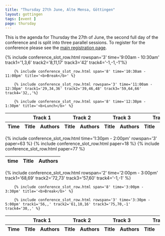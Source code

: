 ```yaml
---
title: "Thursday 27th June, Alte Mensa, Göttingen"
layout: gottingen
tags: [event ]
page: thursday
---
```


This is the agenda for Thursday the 27th of June, the second full day of the conference and is split into three parallel sessions. To register for the conference please see the [main registration page][washington-registration].

<table class="api-table">
  <thead>
    <tr>
      <th></th>
      <th colspan="2">Track 1</th>
      <th colspan="2">Track 2</th>
      <th colspan="2">Track 3</th>
      <th colspan="2">Track 4</th>
     </tr>
    <tr>
      <th>Time</th>
      <th>Title</th>
      <th>Authors</th>
      <th>Title</th>
      <th>Authors</th>
      <th>Title</th>
      <th>Authors</th>
      <th>Title</th>
      <th>Authors</th>
    </tr>
  </thead>
  <tbody>
        {% include conference_slot_row.html rowspan='3' time='9:00am - 10:30am' track1='1,3,6' track2='8,11,17' track3='42' track4='-1,-1,-1'%}

        {% include conference_slot_row.html span='8' time='10:30am - 11:00pm' title='<b>Break</b>' %}

        {% include conference_slot_row.html rowspan='3' time='11:00am - 12:30pm' track1='29,34,36' track2='39,46,48' track3='59,64,66' track4='32,,'%}

        {% include conference_slot_row.html span='8' time='12:30pm - 1:30pm' title='<b>Lunch</b>' %}
  </tbody>
</table>
<table class="api-table">
  <thead>
    <tr>
      <th>time</th>
      <th>Title</th>
      <th>Authors</th>
    </tr>
  </thead>
  <tbody>
        {% include conference_slot_row.html time='1:30pm - 2:00pm' rowspan='3' paper=63 %}
        {% include conference_slot_row.html paper=18 %}
        {% include conference_slot_row.html paper=77 %} <!-- need to stretch somehow -->
  </tbody>
</table>


<table class="api-table">
  <thead>
    <tr>
      <th></th>
      <th colspan="2">Track 1</th>
      <th colspan="2">Track 2</th>
      <th colspan="2">Track 3</th>
      <th colspan="2">Track 4</th>
     </tr>
    <tr>
      <th>Time</th>
      <th>Title</th>
      <th>Authors</th>
      <th>Title</th>
      <th>Authors</th>
      <th>Title</th>
      <th>Authors</th>
      <th>Title</th>
      <th>Authors</th>
    </tr>
  </thead>
  <tbody>
        {% include conference_slot_row.html rowspan='2' time='2:00pm - 3:00pm' track1='68,69' track2='72,73' track3='57,60' track4='-1,-1' %} <!-- need to handle not 3 rows -->

        {% include conference_slot_row.html span='8' time='3:00pm - 3:30pm' title='<b>Break</b>' %}

        {% include conference_slot_row.html rowspan='3' time='3:30pm - 5:00pm' track1='56,,' track2='61,10,16' track3='75,70,-1' track4='30,,' %}

  </tbody>
</table>

<!-- Need to find space for:

56 archives
65 Museums


plus 50 mins of lightning talks... 

space for 3 panels on Friday... 


-->

[washington-registration]: https://www.eventbrite.com/e/2018-iiif-conference-in-washington-tickets-44377905510
